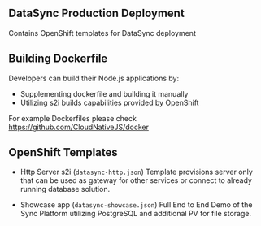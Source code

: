 ## DataSync Production Deployment

Contains OpenShift templates for DataSync deployment


## Building Dockerfile

Developers can build their Node.js applications by:

- Supplementing dockerfile and building it manually
- Utilizing s2i builds capabilities provided by OpenShift

For example Dockerfiles please check https://github.com/CloudNativeJS/docker

## OpenShift Templates

- Http Server s2i (`datasync-http.json`)
Template provisions server only that can be used as gateway for other services or connect to already running database solution.

- Showcase app (`datasync-showcase.json`)
Full End to End Demo of the Sync Platform utilizing
PostgreSQL and additional PV for file storage.



